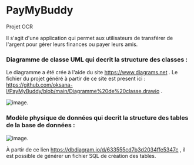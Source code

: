 # PayMyBuddy
Projet OCR

Il s'agit d'une application qui permet aux utilisateurs de transférer de l'argent pour gérer leurs finances ou payer leurs amis.  

### Diagramme de classe UML qui decrit la structure des classes :

Le diagramme a été crée à l'aide du site https://www.diagrams.net . Le fichier du projet généré à partir de ce site est present ici :   https://github.com/oksana-l/PayMyBuddy/blob/main/Diagramme%20de%20classe.drawio .

![image](https://user-images.githubusercontent.com/72916163/213879174-0f670097-56eb-46e5-a8af-6c5f4187e776.png).  


### Modèle physique de données qui decrit la structure des tables de la base de données :


![image](https://user-images.githubusercontent.com/72916163/213879211-67c66a12-3232-418d-81e8-72000f3df567.png).  

À partir de ce lien https://dbdiagram.io/d/633555cd7b3d2034ffe5347c , il est possible de générer un fichier SQL de création des tables.
